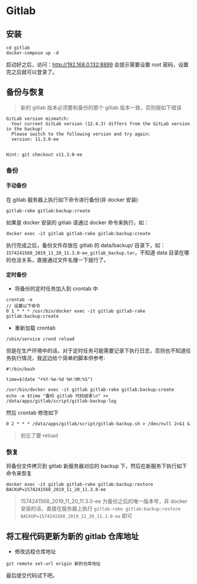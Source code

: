 # Gitlab
## 安装
```shell
cd gitlab
docker-compose up -d
```
启动好之后，访问：http://192.168.0.132:8899 会提示需要设置 root 密码，设置完之后就可以登录了。

## 备份与恢复
> 新的 gitlab 版本必须要和备份的那个 gitlab 版本一致，否则报如下错误

```
GitLab version mismatch:
  Your current GitLab version (12.4.3) differs from the GitLab version in the backup!
  Please switch to the following version and try again:
  version: 11.3.0-ee


Hint: git checkout v11.3.0-ee
```

### 备份
#### 手动备份
在 gitlab 服务器上执行如下命令进行备份(非 docker 安装)
```
gitlab-rake gitlab:backup:create
```
如果是 docker 安装的 gitlab 请通过 docker 命令来执行，如：
```
docker exec -it gitlab gitlab-rake gitlab:backup:create
```
执行完成之后，备份文件存放在 gitlab 的 data/backup/ 目录下，如：`1574241568_2019_11_20_11.3.0-ee_gitlab_backup.tar`，不知道 data 目录在哪的也没关系，直接通过文件名搜一下就行了。
#### 定时备份

* 将备份的定时任务加入到 crontab 中

```
crontab -e
// 设置以下命令
0 1 * * * /usr/bin/docker exec -it gitlab gitlab-rake gitlab:backup:create
```
* 重新加载 crontab
```
/sbin/service crond reload
```
但是在生产环境中的话，对于定时任务可能需要记录下执行日志，否则也不知道任务执行情况，我这边给个简单的脚本供参考:
```
#!/bin/bash

time=$(date "+%Y-%m-%d %H:%M:%S")

/usr/bin/docker exec -it gitlab gitlab-rake gitlab:backup:create
echo -e $time "备份 gitlab 代码结束\n" >> /data/apps/gitlab/script/gitlab-backup-log
```
然后 crontab 修改如下
```
0 2 * * * /data/apps/gitlab/script/gitlab-backup.sh > /dev/null 2>&1 &
```
> 别忘了要 reload

### 恢复
将备份文件拷贝到 gitlab 新服务器对应的 backup 下，然后在新服务下执行如下命令来恢复
```
docker exec -it gitlab gitlab-rake gitlab:backup:restore BACKUP=1574241568_2019_11_20_11.3.0-ee
```
> 1574241568_2019_11_20_11.3.0-ee 为备份之后的唯一版本号，非 docker 安装的话，直接在服务器上执行 `gitlab-rake gitlab:backup:restore BACKUP=1574241568_2019_11_20_11.3.0-ee` 即可

## 将工程代码更新为新的 gitlab 仓库地址
* 修改远程仓库地址
```
git remote set-url origin 新的仓库地址
```
最后提交代码试下吧。
